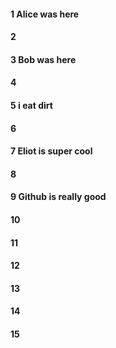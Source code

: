 #### 1 Alice was here
#### 2
#### 3 Bob was here
#### 4
#### 5 i eat dirt
#### 6
#### 7 Eliot is super cool
#### 8
#### 9 Github is really good
#### 10
#### 11
#### 12
#### 13
#### 14
#### 15
